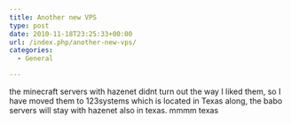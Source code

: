 ```yaml
---
title: Another new VPS
type: post
date: 2010-11-18T23:25:33+00:00
url: /index.php/another-new-vps/
categories:
  - General

---
```

the minecraft servers with hazenet didnt turn out the way I liked them, so I have moved them to 123systems which is located in Texas along, the babo servers will stay with hazenet also in texas. mmmm texas
